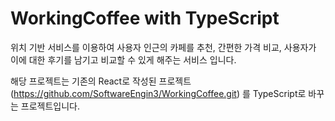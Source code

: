 # WorkingCoffee with TypeScript

위치 기반 서비스를 이용하여 사용자 인근의 카페를 추천, 간편한 가격 비교, 사용자가 이에 대한 후기를 남기고 비교할 수 있게 해주는 서비스 입니다.

해당 프로젝트는 기존의 React로 작성된 프로젝트(https://github.com/SoftwareEngin3/WorkingCoffee.git) 를 TypeScript로 바꾸는 프로젝트입니다.
